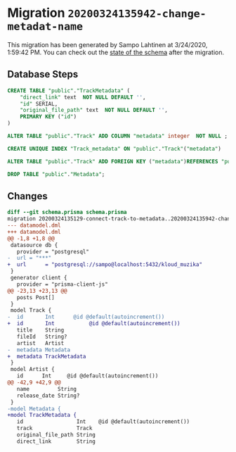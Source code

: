 # Migration `20200324135942-change-metadat-name`

This migration has been generated by Sampo Lahtinen at 3/24/2020, 1:59:42 PM.
You can check out the [state of the schema](./schema.prisma) after the migration.

## Database Steps

```sql
CREATE TABLE "public"."TrackMetadata" (
    "direct_link" text  NOT NULL DEFAULT '',
    "id" SERIAL,
    "original_file_path" text  NOT NULL DEFAULT '',
    PRIMARY KEY ("id")
) 

ALTER TABLE "public"."Track" ADD COLUMN "metadata" integer  NOT NULL ;

CREATE UNIQUE INDEX "Track_metadata" ON "public"."Track"("metadata")

ALTER TABLE "public"."Track" ADD FOREIGN KEY ("metadata")REFERENCES "public"."TrackMetadata"("id") ON DELETE CASCADE  ON UPDATE CASCADE

DROP TABLE "public"."Metadata";
```

## Changes

```diff
diff --git schema.prisma schema.prisma
migration 20200324135129-connect-track-to-metadata..20200324135942-change-metadat-name
--- datamodel.dml
+++ datamodel.dml
@@ -1,8 +1,8 @@
 datasource db {
   provider = "postgresql"
-  url = "***"
+  url      = "postgresql://sampo@localhost:5432/kloud_muzika"
 }
 generator client {
   provider = "prisma-client-js"
@@ -23,13 +23,13 @@
   posts Post[]
 }
 model Track {
-  id       Int      @id @default(autoincrement())
+  id       Int           @id @default(autoincrement())
   title    String
   fileId   String?
   artist   Artist
-  metadata Metadata
+  metadata TrackMetadata
 }
 model Artist {
   id      Int     @id @default(autoincrement())
@@ -42,9 +42,9 @@
   name         String
   release_date String?
 }
-model Metadata {
+model TrackMetadata {
   id                 Int    @id @default(autoincrement())
   track              Track
   original_file_path String
   direct_link        String
```


